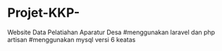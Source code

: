 # Projet-KKP-
Website Data Pelatiahan Aparatur Desa 
#menggunakan laravel dan php artisan
#menggunakan mysql versi 6 keatas
